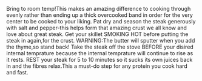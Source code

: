Bring to room temp!This makes an amazing difference to cooking through evenly rather than ending up a thick overcooked band in order for the very center to be cooked to your liking.
Pat dry and season the steak generously with salt and pepper-this helps form that amazing crust we all know and love about great steak.
Get your skillet SMOKING HOT before putting the steak in again,for the crust.
WARNING:The butter will sputter when you add the thyme,so stand back!
Take the steak off the stove BEFORE your disired internal temprature because the internal temprature will continue to rise as it rests.
REST your steak for 5 to 10 minutes so it sucks its own juices back in and the fibres relax.This a must-do step for any protein you cook hard and fast.